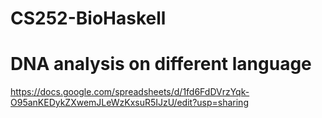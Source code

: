 # CS252-BioHaskell
# DNA analysis on different language 
https://docs.google.com/spreadsheets/d/1fd6FdDVrzYqk-O95anKEDykZXwemJLeWzKxsuR5IJzU/edit?usp=sharing
